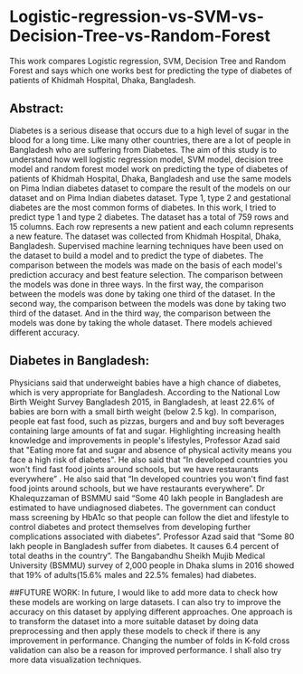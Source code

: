 # Logistic-regression-vs-SVM-vs-Decision-Tree-vs-Random-Forest

This work compares Logistic regression, SVM, Decision Tree and Random Forest and says which one works best for predicting the type of diabetes of patients of Khidmah Hospital, Dhaka, Bangladesh.

## Abstract:
Diabetes is a serious disease that occurs due to a high level of sugar in the blood for a long time. Like many other countries, there are a lot of people in Bangladesh who are suffering from Diabetes. The aim of this study is to understand how well logistic regression model, SVM model, decision tree model and random forest model work on predicting the type of diabetes of patients of Khidmah Hospital, Dhaka, Bangladesh and use the same models on Pima Indian diabetes dataset to compare the result of the models on our dataset and on Pima Indian diabetes dataset. Type 1, type 2 and gestational diabetes are the most common forms of diabetes. In this work, I tried to predict type 1 and type 2 diabetes. The dataset has a total of 759 rows and 15 columns. Each row represents a new patient and each column represents a new feature. The dataset was collected from Khidmah Hospital, Dhaka, Bangladesh. Supervised machine learning techniques have been used on the dataset to build a model and to predict the type of diabetes. The comparison between the models was made on the basis of each model's prediction accuracy and best feature selection. The comparison between the models was done in three ways. In the first way, the comparison between the models was done by taking one third of the dataset. In the second way, the comparison between the models was done by taking two third of the dataset. And in the third way, the comparison between the models was done by taking the whole dataset. There models achieved different accuracy.

## Diabetes in Bangladesh:
Physicians said that underweight babies have a high chance of diabetes, which is very appropriate for Bangladesh. According to the National Low Birth Weight Survey Bangladesh 2015, in Bangladesh, at least 22.6% of babies are born with a small birth weight (below 2.5 kg). In comparison, people eat fast food, such as pizzas, burgers and and buy soft beverages containing large amounts of fat and sugar. Highlighting increasing health knowledge and improvements in people's lifestyles, Professor Azad said that "Eating more fat and sugar and absence of physical activity means you face a high risk of diabetes". He also said that “In developed countries you won't find fast food joints around schools, but we have restaurants everywhere” . He also said that “In developed countries you won't find fast food joints around schools, but we have restaurants everywhere”. Dr Khalequzzaman of BSMMU said “Some 40 lakh people in Bangladesh are estimated to have undiagnosed diabetes. The government can conduct mass screening by HbA1c so that people can follow the diet and lifestyle to control diabetes and protect themselves from developing further complications associated with diabetes”. Professor Azad said that “Some 80 lakh people in Bangladesh suffer from diabetes. It causes 6.4 percent of total deaths in the country”. The Bangabandhu Sheikh Mujib Medical University (BSMMU) survey of 2,000 people in Dhaka slums in 2016 showed that 19% of adults(15.6% males and 22.5% females) had diabetes. 

##FUTURE WORK:
In future, I would like to add more data to check how these models are working on large datasets. I can also try to improve the accuracy on this dataset by applying different approaches. One approach is to transform the dataset into a more suitable dataset by doing data preprocessing and then apply these models to check if there is any improvement in performance. Changing the number of folds in K-fold cross validation can also be a reason for improved performance. I shall also try more data visualization techniques.



